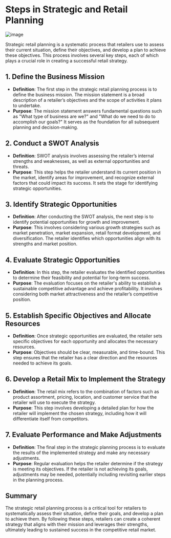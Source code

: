 # Steps in Strategic and Retail Planning

![image](https://github.com/user-attachments/assets/7776bb2c-be96-4890-8843-2085c17e78df)

Strategic retail planning is a systematic process that retailers use to assess their current situation, define their objectives, and develop a plan to achieve these objectives. This process involves several key steps, each of which plays a crucial role in creating a successful retail strategy.

## 1. Define the Business Mission
- **Definition**: The first step in the strategic retail planning process is to define the business mission. The mission statement is a broad description of a retailer’s objectives and the scope of activities it plans to undertake.
- **Purpose**: The mission statement answers fundamental questions such as "What type of business are we?" and "What do we need to do to accomplish our goals?" It serves as the foundation for all subsequent planning and decision-making.

## 2. Conduct a SWOT Analysis
- **Definition**: SWOT analysis involves assessing the retailer’s internal strengths and weaknesses, as well as external opportunities and threats.
- **Purpose**: This step helps the retailer understand its current position in the market, identify areas for improvement, and recognize external factors that could impact its success. It sets the stage for identifying strategic opportunities.

## 3. Identify Strategic Opportunities
- **Definition**: After conducting the SWOT analysis, the next step is to identify potential opportunities for growth and improvement.
- **Purpose**: This involves considering various growth strategies such as market penetration, market expansion, retail format development, and diversification. The retailer identifies which opportunities align with its strengths and market position.

## 4. Evaluate Strategic Opportunities
- **Definition**: In this step, the retailer evaluates the identified opportunities to determine their feasibility and potential for long-term success.
- **Purpose**: The evaluation focuses on the retailer's ability to establish a sustainable competitive advantage and achieve profitability. It involves considering both market attractiveness and the retailer’s competitive position.

## 5. Establish Specific Objectives and Allocate Resources
- **Definition**: Once strategic opportunities are evaluated, the retailer sets specific objectives for each opportunity and allocates the necessary resources.
- **Purpose**: Objectives should be clear, measurable, and time-bound. This step ensures that the retailer has a clear direction and the resources needed to achieve its goals.

## 6. Develop a Retail Mix to Implement the Strategy
- **Definition**: The retail mix refers to the combination of factors such as product assortment, pricing, location, and customer service that the retailer will use to execute the strategy.
- **Purpose**: This step involves developing a detailed plan for how the retailer will implement the chosen strategy, including how it will differentiate itself from competitors.

## 7. Evaluate Performance and Make Adjustments
- **Definition**: The final step in the strategic planning process is to evaluate the results of the implemented strategy and make any necessary adjustments.
- **Purpose**: Regular evaluation helps the retailer determine if the strategy is meeting its objectives. If the retailer is not achieving its goals, adjustments may be needed, potentially including revisiting earlier steps in the planning process.

## Summary
The strategic retail planning process is a critical tool for retailers to systematically assess their situation, define their goals, and develop a plan to achieve them. By following these steps, retailers can create a coherent strategy that aligns with their mission and leverages their strengths, ultimately leading to sustained success in the competitive retail market.

